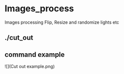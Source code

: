 # Images_process
Images processing Flip, Resize and randomize lights etc


## ./cut_out

## command example

![](Cut out example.png)
